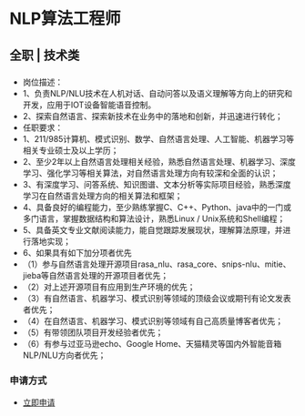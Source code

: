 
# NLP算法工程师
## 全职  |  技术类
### 

- 岗位描述：
- 1、负责NLP/NLU技术在人机对话、自动问答以及语义理解等方向上的研究和开发，应用于IOT设备智能语音控制。
- 2、探索自然语言、探索新技术在业务中的落地和创新，并迅速进行转化；
- 任职要求：
- 1、211/985计算机、模式识别、数学、自然语言处理、人工智能、机器学习等相关专业硕士及以上学历；
- 2、至少2年以上自然语言处理相关经验，熟悉自然语言处理、机器学习、深度学习、强化学习等相关算法，对自然语言处理方向有较深和全面的认识；
- 3、有深度学习、问答系统、知识图谱、文本分析等实际项目经验，熟悉深度学习在自然语言处理方向的相关算法和框架；
- 4、具备良好的编程能力，至少熟练掌握C、C++、Python、java中的一门或多门语言，掌握数据结构和算法设计，熟悉Linux / Unix系统和Shell编程；
- 5、具备英文专业文献阅读能力，能自觉跟踪发展现状，理解算法原理，并进行落地实现；
- 6、如果具有如下加分项者优先
- （1）参与自然语言处理开源项目rasa_nlu、rasa_core、snips-nlu、mitie、jieba等自然语言处理的开源项目者优先；
- （2）对上述开源项目有应用到生产环境的优先；
- （3）有自然语言、机器学习、模式识别等领域的顶级会议或期刊有论文发表者优先；
- （4）在自然语言、机器学习、模式识别等领域有自己高质量博客者优先；
- （5）有带领团队项目开发经验者优先；
- （6）有参与过亚马逊echo、Google Home、天猫精灵等国内外智能音箱NLP/NLU方向者优先；
### 申请方式
- <a href="mailto:hr@tuya.com" title=yourName-NLP算法工程师>立即申请</a>